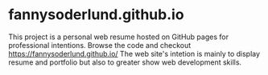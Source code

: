 # fannysoderlund.github.io

This project is a personal web resume hosted on GitHub pages for professional intentions. 
Browse the code and checkout https://fannysoderlund.github.io/
The web site's intetion is mainly to display resume and portfolio but also to greater show web development skills. 
